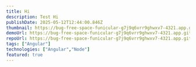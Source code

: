 ```yaml
---
title: Hi
description: Test Hi
publishDate: 2025-05-12T12:44:00.846Z
thumbnail: https://bug-free-space-funicular-g7j9q6vrr9ghwxv7-4321.app.github.dev/admin/projects/e-commerce-platform
demoUrl: https://bug-free-space-funicular-g7j9q6vrr9ghwxv7-4321.app.github.dev/admin/projects/e-commerce-platform
repoUrl: https://bug-free-space-funicular-g7j9q6vrr9ghwxv7-4321.app.github.dev/admin/projects/e-commerce-platform
tags: ["Angular"]
technologies: ["Angular","Node"]
featured: true
---
```


